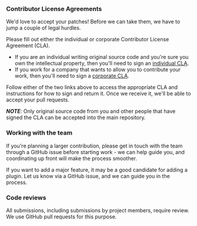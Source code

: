 ### Contributor License Agreements

We'd love to accept your patches! Before we can take them, we have to jump a couple of legal hurdles.

Please fill out either the individual or corporate Contributor License Agreement (CLA).

  * If you are an individual writing original source code and you're sure you own the intellectual property, then you'll need to sign an [individual CLA](http://code.google.com/legal/individual-cla-v1.0.html).
  * If you work for a company that wants to allow you to contribute your work, then you'll need to sign a [corporate CLA](http://code.google.com/legal/corporate-cla-v1.0.html).

Follow either of the two links above to access the appropriate CLA and instructions for how to sign and return it. Once we receive it, we'll be able to accept your pull requests.

***NOTE***: Only original source code from you and other people that have signed the CLA can be accepted into the main repository.


### Working with the team
If you're planning a larger contribution, please get in touch with the team through a GitHub issue before starting work - we can help guide you, and coordinating up front will make the process smoother.

If you want to add a major feature, it may be a good candidate for adding a plugin. Let us know via a GitHub issue, and we can guide you in the process.

### Code reviews
All submissions, including submissions by project members, require review. We
use GitHub pull requests for this purpose.
